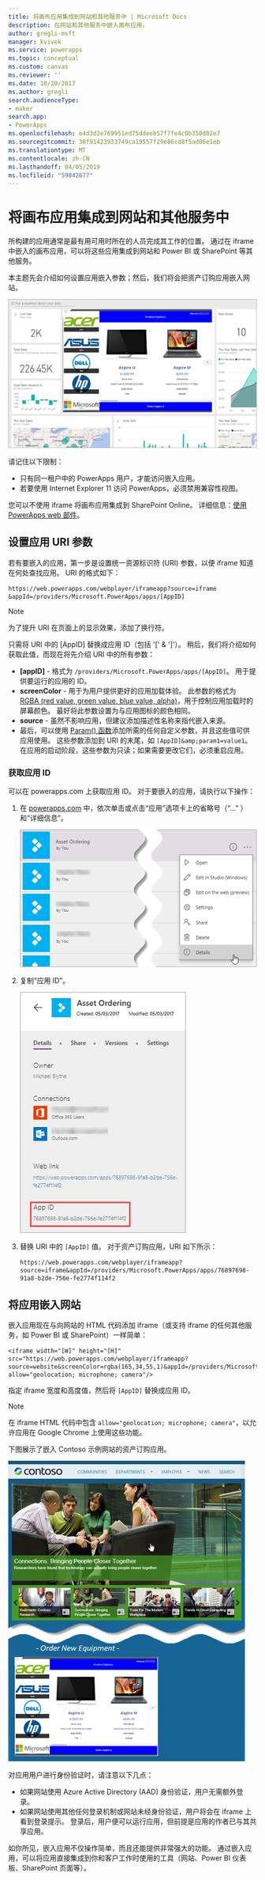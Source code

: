 ```yaml
---
title: 将画布应用集成到网站和其他服务中 | Microsoft Docs
description: 在网站和其他服务中嵌入画布应用。
author: gregli-msft
manager: kvivek
ms.service: powerapps
ms.topic: conceptual
ms.custom: canvas
ms.reviewer: ''
ms.date: 10/20/2017
ms.author: gregli
search.audienceType:
- maker
search.app:
- PowerApps
ms.openlocfilehash: e4d3d2e769951ed75ddeeb57f7fe4c0b350d02e7
ms.sourcegitcommit: 38f91423933749ca19557f29e86cd8f5ad06e1eb
ms.translationtype: MT
ms.contentlocale: zh-CN
ms.lasthandoff: 04/05/2019
ms.locfileid: "59042677"
---
```

# <a name="integrate-canvas-apps-into-websites-and-other-services"></a>将画布应用集成到网站和其他服务中
所构建的应用通常是最有用可用时所在的人员完成其工作的位置。 通过在 iframe 中嵌入的画布应用，可以将这些应用集成到网站和 Power BI 或 SharePoint 等其他服务。

本主题先会介绍如何设置应用嵌入参数；然后，我们将会把资产订购应用嵌入网站。

![嵌入了应用的 Power BI 仪表板](./media/embed-apps-dev/embed-dashboard.png)

请记住以下限制：

- 只有同一租户中的 PowerApps 用户，才能访问嵌入应用。
- 若要使用 Internet Explorer 11 访问 PowerApps，必须禁用兼容性视图。

您可以不使用 iframe 将画布应用集成到 SharePoint Online。 详细信息：[使用 PowerApps web 部件](https://support.office.com/article/use-the-powerapps-web-part-6285f05e-e441-408a-99d7-aa688195cd1c)。

## <a name="set-uri-parameters-for-your-app"></a>设置应用 URI 参数
若有要嵌入的应用，第一步是设置统一资源标识符 (URI) 参数，以便 iframe 知道在何处查找应用。 URI 的格式如下：

```
https://web.powerapps.com/webplayer/iframeapp?source=iframe
&appId=/providers/Microsoft.PowerApps/apps/[AppID]
```

> [!NOTE]
> 为了提升 URI 在页面上的显示效果，添加了换行符。

只需将 URI 中的 [AppID] 替换成应用 ID（包括 '[' & ']'）。 稍后，我们将介绍如何获取此值，而现在将先介绍 URI 中的所有参数：

* **[appID]** - 格式为 `/providers/Microsoft.PowerApps/apps/[AppID]`。 用于提供要运行的应用的 ID。
* **screenColor** - 用于为用户提供更好的应用加载体验。 此参数的格式为 [RGBA (red value, green value, blue value, alpha)](../canvas-apps/functions/function-colors.md)，用于控制应用加载时的屏幕颜色。 最好将此参数设置为与应用图标的颜色相同。
* **source** - 虽然不影响应用，但建议添加描述性名称来指代嵌入来源。
* 最后，可以使用 [Param() 函数](../canvas-apps/functions/function-param.md)添加所需的任何自定义参数，并且这些值可供应用使用。 这些参数添加到 URI 的末尾，如 `[AppID]&amp;param1=value1`。 在应用的启动阶段，这些参数为只读；如果需要更改它们，必须重启应用。

### <a name="get-the-app-id"></a>获取应用 ID
可以在 powerapps.com 上获取应用 ID。 对于要嵌入的应用，请执行以下操作：

1. 在 [powerapps.com](https://powerapps.microsoft.com) 中，依次单击或点击“应用”选项卡上的省略号（“...” ）和“详细信息”。
   
    ![转到应用详细信息](./media/embed-apps-dev/details.png)
1. 复制“应用 ID”。
   
    ![从“详细信息”中复制应用 ID](./media/embed-apps-dev/app-id.png)
1. 替换 URI 中的 `[AppID]` 值。 对于资产订购应用，URI 如下所示：
   
    ```
    https://web.powerapps.com/webplayer/iframeapp?source=iframe&appId=/providers/Microsoft.PowerApps/apps/76897698-91a8-b2de-756e-fe2774f114f2
    ```

## <a name="embed-your-app-in-a-website"></a>将应用嵌入网站
嵌入应用现在与向网站的 HTML 代码添加 iframe（或支持 iframe 的任何其他服务，如 Power BI 或 SharePoint）一样简单：

```
<iframe width="[W]" height="[H]" src="https://web.powerapps.com/webplayer/iframeapp?source=website&screenColor=rgba(165,34,55,1)&appId=/providers/Microsoft.PowerApps/apps/[AppID]" allow="geolocation; microphone; camera"/>
```

指定 iframe 宽度和高度值，然后将 `[AppID]` 替换成应用 ID。

> [!NOTE]
> 在 iframe HTML 代码中包含 `allow="geolocation; microphone; camera"`，以允许应用在 Google Chrome 上使用这些功能。

下图展示了嵌入 Contoso 示例网站的资产订购应用。

![嵌入了应用的 Contoso 网站](./media/embed-apps-dev/contoso-website.png)

对应用用户进行身份验证时，请注意以下几点：

- 如果网站使用 Azure Active Directory (AAD) 身份验证，用户无需额外登录。
- 如果网站使用其他任何登录机制或网站未经身份验证，用户将会在 iframe 上看到登录提示。 登录后，用户便可以运行应用，但前提是应用的作者已与其共享应用。

如你所见，嵌入应用不仅操作简单，而且还能提供非常强大的功能。 通过嵌入应用，可以将应用直接集成到你和客户工作时使用的工具（网站、Power BI 仪表板、SharePoint 页面等）。

